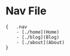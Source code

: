 #   Nav File

    {   .nav
        - [./home](Home)
        - [./blog](Blog)
        - [./about](About)
    }

